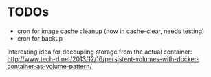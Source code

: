 # TODOs

* cron for image cache cleanup (now in cache-clear, needs testing)
* cron for backup

Interesting idea for decoupling storage from the actual container: http://www.tech-d.net/2013/12/16/persistent-volumes-with-docker-container-as-volume-pattern/